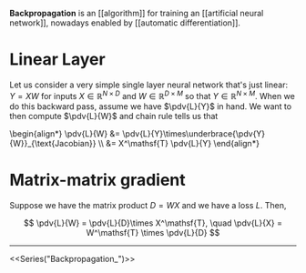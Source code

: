 **Backpropagation** is an [[algorithm]] for training an [[artificial neural network]], nowadays enabled by [[automatic differentiation]].

# Linear Layer

Let us consider a very simple single layer neural network that's just linear: $Y=XW$ for inputs $X \in \mathbb{R}^{N \times D}$ and $W \in \mathbb{R}^{D \times M}$ so that $Y \in \mathbb{R}^{N \times M}$. When we do this backward pass, assume we have $\pdv{L}{Y}$ in hand. We want to then compute $\pdv{L}{W}$ and chain rule tells us that

\begin{align*}
\pdv{L}{W} &= \pdv{L}{Y}\times\underbrace{\pdv{Y}{W}}_{\text{Jacobian}} \\\\
&= X^\mathsf{T} \pdv{L}{Y}
\end{align*}

# Matrix-matrix gradient

Suppose we have the matrix product $D=WX$ and we have a loss $L$. Then,

$$
\pdv{L}{W} = \pdv{L}{D}\times X^\mathsf{T}, \quad \pdv{L}{X} = W^\mathsf{T} \times \pdv{L}{D}
$$

---

<<Series("Backpropagation_")>>